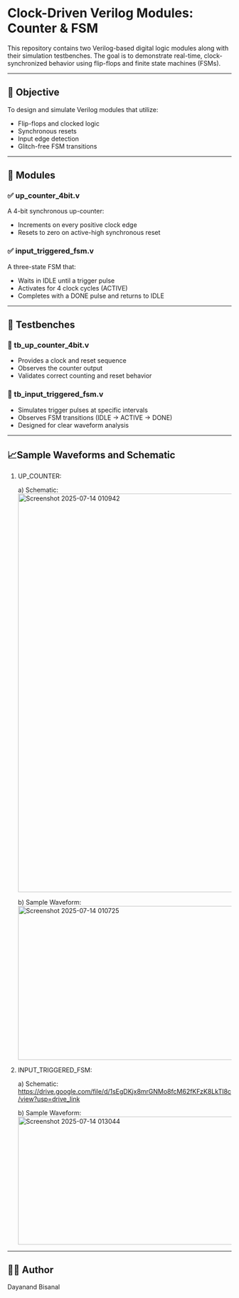 # Clock-Driven Verilog Modules: Counter & FSM

This repository contains two Verilog-based digital logic modules along with their simulation testbenches. The goal is to demonstrate real-time, clock-synchronized behavior using flip-flops and finite state machines (FSMs).

---

## 📌 Objective

To design and simulate Verilog modules that utilize:
- Flip-flops and clocked logic
- Synchronous resets
- Input edge detection
- Glitch-free FSM transitions

---

## 🧩 Modules

### ✅ up_counter_4bit.v
A 4-bit synchronous up-counter:
- Increments on every positive clock edge
- Resets to zero on active-high synchronous reset

### ✅ input_triggered_fsm.v
A three-state FSM that:
- Waits in IDLE until a trigger pulse
- Activates for 4 clock cycles (ACTIVE)
- Completes with a DONE pulse and returns to IDLE

---

## 🧪 Testbenches

### 🔹 tb_up_counter_4bit.v
- Provides a clock and reset sequence
- Observes the counter output
- Validates correct counting and reset behavior

### 🔹 tb_input_triggered_fsm.v
- Simulates trigger pulses at specific intervals
- Observes FSM transitions (IDLE → ACTIVE → DONE)
- Designed for clear waveform analysis
  
---

## 📈Sample Waveforms and Schematic

1. UP_COUNTER:
   
   a) Schematic: <img width="1514" height="893" alt="Screenshot 2025-07-14 010942" src="https://github.com/user-attachments/assets/86e61392-f01d-4679-9044-d6b719e4d104" />
   
   b) Sample Waveform: <img width="1213" height="345" alt="Screenshot 2025-07-14 010725" src="https://github.com/user-attachments/assets/9ed45eea-bfc4-4e16-b4ab-f533c53a3674" />

2. INPUT_TRIGGERED_FSM:

   a) Schematic: https://drive.google.com/file/d/1sEgDKjx8mrGNMo8fcM62fKFzK8LkTI8c/view?usp=drive_link

   b) Sample Waveform: <img width="1510" height="287" alt="Screenshot 2025-07-14 013044" src="https://github.com/user-attachments/assets/83341861-5714-43b9-bc35-dbad496a5597" />


---

## 👨‍💻 Author
Dayanand Bisanal  


   

